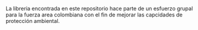 La libreria encontrada en este repositorio hace parte de un esfuerzo grupal para la fuerza area colombiana con el fin de mejorar las capcidades de protección ambiental.